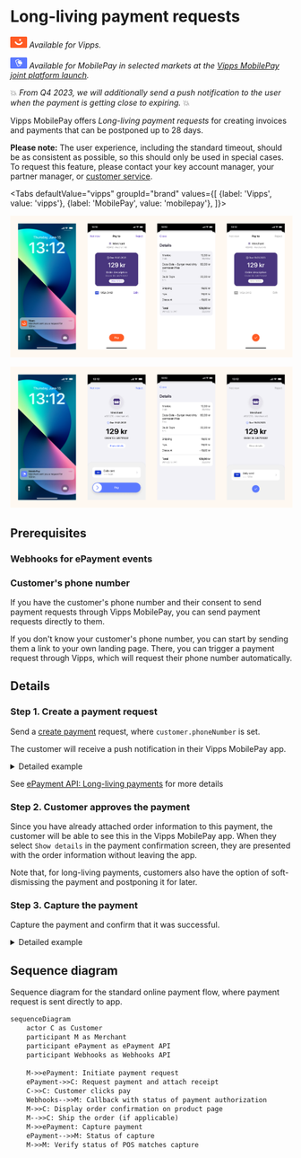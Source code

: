 <!-- START_METADATA
---
title: Vipps MobilePay long-living payment requests
sidebar_label: Long-living payment requests
sidebar_position: 50
description: Using Vipps MobilePay for sending long-living payment requests payment requests.
hide_table_of_contents: false
pagination_next: null
pagination_prev: null
---

import ApiSchema from '@theme/ApiSchema';
import Tabs from '@theme/Tabs';
import TabItem from '@theme/TabItem';

import REGISTERWEBHOOK from '../_common/_register_epayment_webhook.md'
import AUTHORIZEPAYMENT from '../_common/_customer_authorizes_epayment.md'

END_METADATA -->

# Long-living payment requests

![Vipps](../images/vipps.png) *Available for Vipps.*

![MobilePay](../images/mp.png) *Available for MobilePay in selected markets at the [Vipps MobilePay joint platform launch](https://www.vippsmobilepay.com/#about).*

💥 *From Q4 2023, we will additionally send a push notification to the user when the payment is getting close to expiring.* 💥

Vipps MobilePay offers *Long-living payment requests* for creating invoices and payments that can be postponed up to 28 days.

**Please note:**  The user experience, including the standard timeout, should be as
consistent as possible, so this should only be used in special cases. To request this feature, please contact your key account manager, your partner manager, or
[customer service](https://vipps.no/kontakt-oss/).

<Tabs
defaultValue="vipps"
groupId="brand"
values={[
{label: 'Vipps', value: 'vipps'},
{label: 'MobilePay', value: 'mobilepay'},
]}>
<TabItem value="vipps">

![Vipps payment request push flow](images/payment-request-sent-directly-to-app-vipps.png)

</TabItem>
<TabItem value="mobilepay">

![MobilePay payment request push flow](images/payment-request-sent-directly-to-app-mobilepay.png)

</TabItem>
</Tabs>

## Prerequisites

### Webhooks for ePayment events

<REGISTERWEBHOOK />

### Customer's phone number

If you have the customer's phone number and their consent to send payment requests through Vipps MobilePay,
you can send payment requests directly to them.

If you don't know your customer's phone number, you can start by sending them a link to your own landing page. There, you can trigger a payment request through Vipps, which will request their phone number automatically.

## Details

### Step 1. Create a payment request

Send a
[create payment](https://developer.vippsmobilepay.com/api/epayment#tag/CreatePayments) request,
where `customer.phoneNumber` is set.

The customer will receive a push notification in their Vipps MobilePay app.

<details>
<summary>Detailed example</summary>
<div>

Your system can send the payment request by using the
[`createPayment`](https://developer.vippsmobilepay.com/api/epayment#tag/CreatePayments/operation/createPayment)
endpoint.

Specify the `WALLET` payment method. This functionality is only available when using `WALLET`,
since the app is required.

Specify `expiresAt` with a value between 10 minutes and 28 days (40320 minutes) in the future.

Set `userFlow` to `PUSH_MESSAGE` to send a push directly to the customer.
Attach the receipt simultaneously.

You can also add the receipt at this time.

Here is an example HTTP POST:

[`POST:/epayment/v1/payments`](https://developer.vippsmobilepay.com/api/epayment#tag/CreatePayments/operation/createPayment)

With body:

```json
{
  "amount": {
    "value": 300000,
    "currency": "NOK"
  },
  "paymentMethod": {
    "type": "WALLET"
  },
  "customer": {
    "phoneNumber": 4791234567
  },
  "receipt":{
    "orderLines": [
      {
        "name": "Accident insurance",
        "id": "12345",
        "totalAmount": 150000,
        "totalAmountExcludingTax": 112500,
        "totalTaxAmount": 37500,
        "taxPercentage": 25,
      },
      {
        "name": "Travel insurance",
        "id": "12345",
        "totalAmount": 150000,
        "totalAmountExcludingTax": 112500,
        "totalTaxAmount": 37500,
        "taxPercentage": 25,
      },
    ],
    "bottomLine": {
      "currency": "NOK",
    },
   "receiptNumber": "0527013501"
  },
  "reference": 1648738112,
  "userFlow": "PUSH_MESSAGE",
  "expiresAt":"2024-08-04T00:00:00Z",
  "returnUrl": "http://www.merchant.com/redirect?reference=2486791679658155992",
  "paymentDescription": "Spendings"
}
```

</div>
</details>


See [ePayment API: Long-living payments](https://developer.vippsmobilepay.com/docs/APIs/epayment-api/features/long-living-payments)
for more details

### Step 2. Customer approves the payment

<AUTHORIZEPAYMENT />

Since you have already attached order information to this payment, the customer will be able to see this in the Vipps MobilePay app.
When they select `Show details` in the payment confirmation screen, they are presented with the order information without leaving the app.

Note that, for long-living payments, customers also have the option of soft-dismissing the payment and postponing it for later.

### Step 3. Capture the payment

Capture the payment and confirm that it was successful.

<details>
<summary>Detailed example</summary>
<div>

[`POST:/epayment/v1/payments/{reference}/capture`](/api/epayment/#tag/AdjustPayments/operation/capturePayment)

With body:

```json
{
  "modificationAmount": {
    "value": 300000,
    "currency": "NOK"
  }
}
```

</div>
</details>

## Sequence diagram

Sequence diagram for the standard online payment flow, where payment request is sent directly to app.

``` mermaid
sequenceDiagram
    actor C as Customer
    participant M as Merchant
    participant ePayment as ePayment API
    participant Webhooks as Webhooks API

    M->>ePayment: Initiate payment request
    ePayment->>C: Request payment and attach receipt
    C->>C: Customer clicks pay
    Webhooks-->>M: Callback with status of payment authorization
    M->>C: Display order confirmation on product page
    M-->>C: Ship the order (if applicable)
    M->>ePayment: Capture payment
    ePayment-->>M: Status of capture
    M->>M: Verify status of POS matches capture
```
